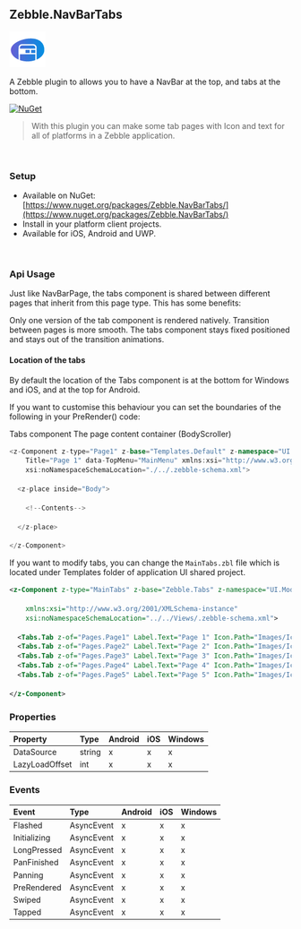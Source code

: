 [logo]: https://raw.githubusercontent.com/Geeksltd/Zebble.NavBarTabs/master/Shared/NuGet/Icon.png "Zebble.NavBarTabs"


## Zebble.NavBarTabs

![logo]

A Zebble plugin to allows you to have a NavBar at the top, and tabs at the bottom.


[![NuGet](https://img.shields.io/nuget/v/Zebble.NavBarTabs.svg?label=NuGet)](https://www.nuget.org/packages/Zebble.NavBarTabs/)

> With this plugin you can make some tab pages with Icon and text for all of platforms in a Zebble application.

<br>


### Setup
* Available on NuGet: [https://www.nuget.org/packages/Zebble.NavBarTabs/](https://www.nuget.org/packages/Zebble.NavBarTabs/)
* Install in your platform client projects.
* Available for iOS, Android and UWP.
<br>


### Api Usage

Just like NavBarPage, the tabs component is shared between different pages that inherit from this page type. This has some benefits:

Only one version of the tab component is rendered natively.
Transition between pages is more smooth.
The tabs component stays fixed positioned and stays out of the transition animations.
#### Location of the tabs
By default the location of the Tabs component is at the bottom for Windows and iOS, and at the top for Android.

If you want to customise this behaviour you can set the boundaries of the following in your PreRender() code:

Tabs component
The page content container (BodyScroller)
```csharp
<z-Component z-type="Page1" z-base="Templates.Default" z-namespace="UI.Pages"
    Title="Page 1" data-TopMenu="MainMenu" xmlns:xsi="http://www.w3.org/2001/XMLSchema-instance"
    xsi:noNamespaceSchemaLocation="./../.zebble-schema.xml">

  <z-place inside="Body">

    <!--Contents-->

  </z-place>

</z-Component>
```

If you want to modify tabs, you can change the `MainTabs.zbl` file which is located under Templates folder of application UI shared project.
```xml
<z-Component z-type="MainTabs" z-base="Zebble.Tabs" z-namespace="UI.Modules"
    
    xmlns:xsi="http://www.w3.org/2001/XMLSchema-instance"
    xsi:noNamespaceSchemaLocation="../../Views/.zebble-schema.xml">

  <Tabs.Tab z-of="Pages.Page1" Label.Text="Page 1" Icon.Path="Images/Icons/Contacts.png" />
  <Tabs.Tab z-of="Pages.Page2" Label.Text="Page 2" Icon.Path="Images/Icons/Types.png" />
  <Tabs.Tab z-of="Pages.Page3" Label.Text="Page 3" Icon.Path="Images/Icons/Video.png" />
  <Tabs.Tab z-of="Pages.Page4" Label.Text="Page 4" Icon.Path="Images/Icons/Contacts.png" />
  <Tabs.Tab z-of="Pages.Page5" Label.Text="Page 5" Icon.Path="Images/Icons/Settings.png" />

</z-Component>
```

### Properties
| Property     | Type         | Android | iOS | Windows |
| :----------- | :----------- | :------ | :-- | :------ |
| DataSource           | string          | x       | x   | x       |
| LazyLoadOffset | int | x | x | x |


### Events
| Event             | Type                                          | Android | iOS | Windows |
| :-----------      | :-----------                                  | :------ | :-- | :------ |
| Flashed            | AsyncEvent    | x       | x   | x       |
| Initializing            | AsyncEvent    | x       | x   | x       |
| LongPressed            | AsyncEvent    | x       | x   | x       |
| PanFinished            | AsyncEvent    | x       | x   | x       |
| Panning            | AsyncEvent   | x       | x   | x       |
| PreRendered            | AsyncEvent    | x       | x   | x       |
| Swiped            | AsyncEvent   | x       | x   | x       |
| Tapped            | AsyncEvent    | x       | x   | x       |

